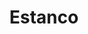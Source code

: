 ---
title: "Estanco"
url: /cornella-de-llobregat/estanco-avinguda-de-sant-ildefons/
shop: quiosco
---